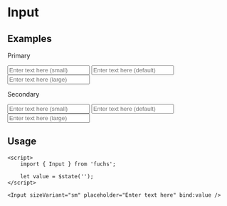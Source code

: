 <script>
	import { Subheading } from '$lib/components/base/heading';
	import { Input } from '$lib/components/base/input';
	import { Text } from '$lib/components/base/text';
</script>

# Input

## Examples

Primary

<div class="flex flex-col gap-4 w-fit">
	<Input sizeVariant="sm" placeholder="Enter text here (small)" />
	<Input placeholder="Enter text here (default)" />
	<Input sizeVariant="lg" placeholder="Enter text here (large)" />
</div>

Secondary

<div class="flex flex-col gap-4 w-fit">
	<Input variant="secondary" sizeVariant="sm" placeholder="Enter text here (small)" />
	<Input variant="secondary" placeholder="Enter text here (default)" />
	<Input variant="secondary" sizeVariant="lg" placeholder="Enter text here (large)" />
</div>

## Usage

```svelte
<script>
	import { Input } from 'fuchs';

	let value = $state('');
</script>

<Input sizeVariant="sm" placeholder="Enter text here" bind:value />
```
